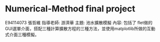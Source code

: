 # Numerical-Method final project
E94114073 張哲維 
指導老師: 游濟華
主題: 池水擴散模擬
內容: 包括了 flet做的GUI選單介面，搭配三種計算擴散方程的三種方法，並使用matplotlib所做的互動式介面三種模擬。
